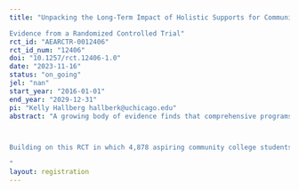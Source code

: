 ```yaml
---
title: "Unpacking the Long-Term Impact of Holistic Supports for Community College Students:
Evidence from a Randomized Controlled Trial"
rct_id: "AEARCTR-0012406"
rct_id_num: "12406"
doi: "10.1257/rct.12406-1.0"
date: "2023-11-16"
status: "on_going"
jel: "nan"
start_year: "2016-01-01"
end_year: "2029-12-31"
pi: "Kelly Hallberg hallberk@uchicago.edu"
abstract: "A growing body of evidence finds that comprehensive programs, designed to address the multiple barriers community college students face to degree attainment, hold substantial promise for improving community college completion rates (Weiss et al., 2019; Sommo et al., 2018; Evans et al., 2017). Our research team has added to this literature through an RCT of the OMD program. OMD is a non-profit organization that provides financial, academic, personal, and professional supports to community college students. Our study found that the randomized offer of a spot in the OMD program leads to a statistically significant and substantively meaningful increase in community college enrollment, persistence, and associate degree attainment three years after randomization (Hallberg, Hofmeister, Bertrand, & Morgan, 2022). 

Building on this RCT in which 4,878 aspiring community college students were randomly assigned to either an offer of a spot on the OMD program or business as usual support, the proposed study aims to add to this literature by examining the long-term effects of providing holistic supports to community college students. Specifically, we will examine the impact of the OMD program on students’ long-term employment prospects and four-year college transfers and bachelor’s degree attainment. We will also use these data and those from the original RCT to complete an analysis of the program’s cost effectiveness.
"
layout: registration
---
```



